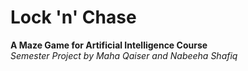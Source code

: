 # Lock 'n' Chase  

**A Maze Game for Artificial Intelligence Course**  
*Semester Project by Maha Qaiser and Nabeeha Shafiq*  
